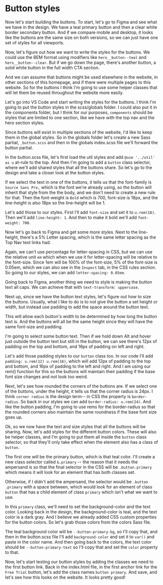 # Button styles

Now let's start building the buttons. To start, let's go to Figma and see what we have in the design. We have a teal primary button and then a clear white border secondary button. And if we compare mobile and desktop, it looks like the buttons are the same size on both versions, so we can just have one set of styles for all viewports.

Now, let's figure out how we want to write the styles for the buttons. We could use the BEM format using modifiers like `hero__button--teal` and `hero__button--clear`. But if we go down the page, there's another button, a solid white button in the full width CTA section.

And we can assume that buttons might be used elsewhere in the website, in other sections of this homepage, and if there were multiple pages to this website. So for the buttons I think I'm going to use some helper classes that will let them be reused throughout the website more easily.

Let's go into VS Code and start writing the styles for the buttons. I think I'm going to put the button styles in the scss/globals folder. I could also put it in the components folder, but I think for our purposes, `components` should be styles that are limited to one section, like we have with the top nav and the hero section styles.

Since buttons will exist in multiple sections of the website, I'd like to keep them in the global styles. So in the globals folder let's create a new Sass partial, `_button.scss` and then in the globals index.scss file we'll forward the button partial.

In the button.scss file, let's first load the util styles and add `@use '../util' as u` at-rule to the top. And then I'm going to add a `button` class selector, where we'll add shared styles that all the buttons share. So let's go to the design and take a closer look at the button styles.

If we select the text in one of the buttons, it tells us that the font-family is `Source Sans Pro,` which is the font we're already using, so the button will inherit that style from the the body, and we don't need to create a new rule for that. Then the font-weight is `Bold` which is 700, font-size is 18px, and the line-height is also 18px so the line-height will be 1.

Let's add those to our styles. First I'll add `font-size` and set it to `u.rem(18)`. Then we'll add `line-height: 1`. And then to make it bold we'll add `font-weight: 700`.

Now let's go back to Figma and get some more styles. Next to the line-height, there's a 5% Letter spacing, which is the same letter spacing as the Top Nav text links had.

Again, we can't use percentage for letter-spacing in CSS, but we can use the relative unit `em` which when we use it for letter-spacing will be relative to the font-size. Since 1em will be 100% of the font-size, 5% of the font-size is 0.05em, which we can also see in the `Inspect` tab, in the CSS rules section. So going to our styles, we can add `letter-spacing: 0.05em`.

Going back to Figma, another thing we need to style is making the button text all caps. We can achieve that with `text-transform: uppercase`.

Next up, since we have the button text styles, let's figure out how to size the buttons. Usually, what I like to do is to not give the button a set height or width, but instead use padding to add the space around the button text.

This will allow each button's width to be determined by how long the button text is. And the buttons will all be the same height since they will have the same font-size and padding.

I'm going to select some button text. Then if we hold down Alt and hover just outside the button text but still in the button, we can see there's 12px of padding on the top and bottom, and 16px of padding on left and right.

Let's add those padding styles to our `button` class too. In our code I'll add `padding: u.rem(12) u.rem(16)`, which will add 12px of padding to the top and bottom, and 16px of padding to the left and right. And I am using our rem() function for this so the buttons will maintain their padding if the base font size changes and not look too weird.

Next, let's see how rounded the corners of the buttons are. If we select one of the buttons, under the height, it tells us that the corner radius is 24px. I think `corner radius` is the design term-- in CSS the property is `border-radius`. So back in our styles we can add `border-radius: u.rem(24)`. And like the button padding, I'm going to use rems for the border-radius so that the rounded corners also maintain the same roundness if the base font size goes up.

Ok, so we now have the text and size styles that all the buttons will be sharing. Now, let's add styles for the different button colors. These will also be helper classes, and I'm going to put them all inside the `button` class selector, so that they'll only take effect when the element also has a class of `button`.

The first one will be the primary button, which is that teal color. I'll create a new class selector called `&.primary` -- the reason that it needs the ampersand is so that the final selector in the CSS will be `.button.primary` which means it will look for an element that has both classes set.

Otherwise, if I didn't add the ampersand, the selector would be `.button .primary` with a space between, which would look for an element of class `button` that has a child element of class `primary` which isn't what we want to use.

In this `primary` class, we'll need to set the background-color and the text color. Looking back in the design, the background-color is teal, and the text color is a dark gray. And I believe we already added CSS custom properties for the button colors. So let's grab those colors from the colors Sass file.

The teal background color will be `--button-primary-bg`, so I'll copy that, and then in the button.scss file I'll add `background-color` and set it to `var()` and paste in the color name. And then going back to the colors, the text color should be `--button-primary-text` so I'll copy that and set the `color` property to that.

Now, let's start testing our button styles by adding the classes we need to the first button link. Back in the index.html file, in the first anchor link for the `Free Trial` button, let's add the class names `button primary`. And save, and let's see how this looks on the website. It looks pretty good!
